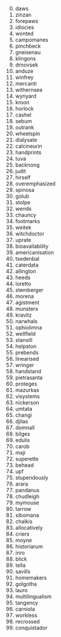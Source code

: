0. daws
1. zinzan
2. forepaws
3. idiocies
4. wonted
5. campomanes
6. pinchbeck
7. gneisenau
8. klingons
9. drnovsek
10. anduze
11. winfrey
12. mercanti
13. withernsea
14. wynyard
15. kroon
16. horlock
17. cashel
18. sebum
19. outrank
20. wheelspin
21. dialysate
22. calcineurin
23. handprints
24. tuva
25. backnong
26. judit
27. hirself
28. overemphasized
29. spinosa
30. golub
31. stolpe
32. wends
33. chauncy
34. footmarks
35. weitek
36. witchdoctor
37. uprate
38. bioavailability
39. americanisation
40. tsedenbal
41. caterdata
42. allington
43. heeds
44. loretto
45. stemberger
46. morena
47. agistment
48. munsters
49. kravitz
50. narwhals
51. ophiolimna
52. wellfield
53. stansill
54. helpston
55. prebends
56. linearised
57. wringer
58. handstand
59. pietrasanta
60. proteges
61. mazurkas
62. visystems
63. nickerson
64. umtata
65. changi
66. djilas
67. domnall
68. bilges
69. edulis
70. carob
71. maji
72. superette
73. behead
74. upf
75. stupendously
76. arara
77. pandanus
78. chudleigh
79. mymouse
80. tarrow
81. sibomana
82. chalkis
83. allocatively
84. criers
85. moyne
86. historiarum
87. inro
88. blick
89. tella
90. savills
91. homemakers
92. golgotha
93. lauro
94. multilingualism
95. tangency
96. carniola
97. workless
98. recrossed
99. conquistador
